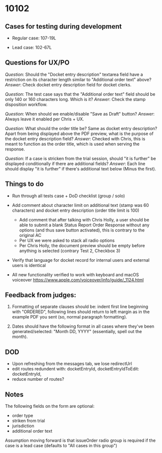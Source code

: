 # 10102

## Cases for testing during development

- Regular case: 107-19L

- Lead case: 102-67L

## Questions for UX/PO

*Question*: Should the "Docket entry description" textarea field have a
restriction on its character length similar to "Additional order text" above?
*Answer*: Check docket entry description field for docket clerks.

*Question*: The test case says that the "Additional order text" field should be
only 140 or 160 characters long. Which is it?
*Answer*: Check the stamp disposition workflow.

*Question*: When should we enable/disable "Save as Draft" button?
*Answer*: Always leave it enabled per Chris + UX.

*Question*: What should the order title be? Same as docket entry description? Apart from being displayed above the PDF preview, what is the purpose of the docket entry description field?
*Answer*: Checked with Chris, this is meant to function as the order title, which is used when serving the response.

*Question*: If a case is stricken from the trial session, should "it is further" be displayed conditionally if there are additional fields?
*Answer*: Each line should display "it is further" if there's additional text below (Minus the first).

## Things to do

- Run through all tests case + DoD checklist (group / solo)

- Add comment about character limit on additional text (stamp was 60 characters) and docket entry description (order title limit is 100)
  - Add comment that after talking with Chris Holly, a user should be able to submit a blank Status Report Order Response without any options (and thus save button activated), this is contrary to the original AC
  - Per UX we were asked to stack all radio options
  - Per Chris Holly, the document preview should be empty before anything is selected (contrary Test 2, Checkbox 3)

- Verify that language for docket record for internal users and external users is identical

- All new functionality verified to work with keyboard and macOS voiceover https://www.apple.com/voiceover/info/guide/_1124.html

## Feedback from judges:

1. Formatting of separate clauses should be: indent first line beginning with "ORDERED", following lines should return to left margin as in the example PDF you sent (so, normal paragraph formatting).

2. Dates should have the following format in all cases where they've been generated/selected: "Month DD, YYYY" (essentially, spell out the month).

## DOD

- Upon refreshing from the messages tab, we lose redirectUrl
- edit routes redundent with:
  docketEntryId,
  docketEntryIdToEdit: docketEntryId,
- reduce number of routes?

## Notes

The following fields on the form are optional:
- order type
- striken from trial
- jurisdiction
- additional order text

Assumption moving forward is that issueOrder radio group is required if the case
is a lead case (defaults to "All cases in this group")
